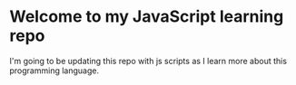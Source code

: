 # Welcome to my JavaScript learning repo

I'm going to be updating this repo with js scripts as I learn more about this programming language.
